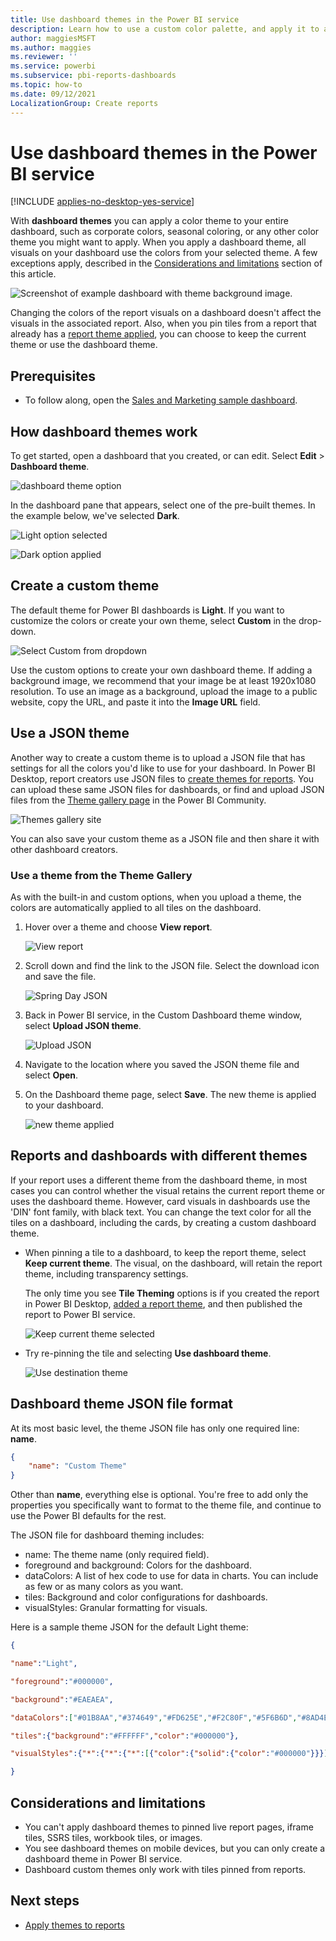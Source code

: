 ```yaml
---
title: Use dashboard themes in the Power BI service
description: Learn how to use a custom color palette, and apply it to an entire dashboard in Power BI service
author: maggiesMSFT
ms.author: maggies
ms.reviewer: ''
ms.service: powerbi
ms.subservice: pbi-reports-dashboards
ms.topic: how-to
ms.date: 09/12/2021
LocalizationGroup: Create reports
---
```

# Use dashboard themes in the Power BI service

[!INCLUDE [applies-no-desktop-yes-service](../includes/applies-no-desktop-yes-service.md)]

With **dashboard themes** you can apply a color theme to your entire dashboard, such as corporate colors, seasonal coloring, or any other color theme you might want to apply. When you apply a dashboard theme, all visuals on your dashboard use the colors from your selected theme. A few exceptions apply, described in the [Considerations and limitations](#considerations-and-limitations) section of this article.

![Screenshot of example dashboard with theme background image.](media/service-dashboard-themes/power-bi-full-dashboard-theme.png)

Changing the colors of the report visuals on a dashboard doesn't affect the visuals in the associated report. Also, when you pin tiles from a report that already has a [report theme applied](desktop-report-themes.md), you can choose to keep the current theme or use the dashboard theme.


## Prerequisites
* To follow along, open the [Sales and Marketing sample dashboard](sample-datasets.md).


## How dashboard themes work
To get started, open a dashboard that you created, or can edit. Select **Edit** > **Dashboard theme**. 

![dashboard theme option](media/service-dashboard-themes/power-bi-dashboard-theme.png)

In the dashboard pane that appears, select one of the pre-built themes.  In the example below, we've selected **Dark**.

![Light option selected](media/service-dashboard-themes/power-bi-theme-menu.png)

![Dark option applied](media/service-dashboard-themes/power-bi-theme-dark.png)

## Create a custom theme

The default theme for Power BI dashboards is **Light**. If you want to customize the colors or create your own theme, select **Custom** in the drop-down. 

![Select Custom from dropdown](media/service-dashboard-themes/power-bi-theme-custom.png)

Use the custom options to create your own dashboard theme. If adding a background image, we recommend that your image be at least 1920x1080 resolution. To use an image as a background, upload the image to a public website, copy the URL, and paste it into the **Image URL** field. 

## Use a JSON theme
Another way to create a custom theme is to upload a JSON file that has settings for all the colors you'd like to use for your dashboard. In Power BI Desktop, report creators use JSON files to [create themes for reports](desktop-report-themes.md). You can upload these same JSON files for dashboards, or find and upload JSON files from the [Theme gallery page](https://community.powerbi.com/t5/Themes-Gallery/bd-p/ThemesGallery) in the Power BI Community. 

![Themes gallery site](media/service-dashboard-themes/power-bi-theme-gallery.png)

You can also save your custom theme as a JSON file and then share it with other dashboard creators. 

### Use a theme from the Theme Gallery

As with the built-in and custom options, when you upload a theme, the colors are automatically applied to all tiles on the dashboard. 

1. Hover over a theme and choose **View report**.

    ![View report](media/service-dashboard-themes/power-bi-choose-theme.png)

2. Scroll down and find the link to the JSON file.  Select the download icon and save the file.

    ![Spring Day JSON](media/service-dashboard-themes/power-bi-theme-json.png)

3. Back in Power BI service, in the Custom Dashboard theme window, select **Upload JSON theme**.

    ![Upload JSON](media/service-dashboard-themes/power-bi-upload-theme.png)

4. Navigate to the location where you saved the JSON theme file and select **Open**.

5. On the Dashboard theme page, select **Save**. The new theme is applied to your dashboard.

    ![new theme applied](media/service-dashboard-themes/power-bi-json.png)

## Reports and dashboards with different themes

If your report uses a different theme from the dashboard theme, in most cases you can control whether the visual retains the current report theme or uses the dashboard theme. However, card visuals in dashboards use the 'DIN' font family, with black text. You can change the text color for all the tiles on a dashboard, including the cards, by creating a custom dashboard theme.

- When pinning a tile to a dashboard, to keep the report theme, select **Keep current theme**. The visual, on the dashboard, will retain the report theme, including transparency settings.

    The only time you see **Tile Theming** options is if you created the report in Power BI Desktop, [added a report theme](desktop-report-themes.md), and then published the report to Power BI service.

    ![Keep current theme selected](media/service-dashboard-themes/power-bi-keep-current.png)

- Try re-pinning the tile and selecting **Use dashboard theme**.

    ![Use destination theme](media/service-dashboard-themes/power-bi-use-destination.png)

## Dashboard theme JSON file format

At its most basic level, the theme JSON file has only one required line: **name**.

```json
{
    "name": "Custom Theme"
}
```

Other than **name**, everything else is optional. You're free to add only the properties you specifically want to format to the theme file, and continue to use the Power BI defaults for the rest.

The JSON file for dashboard theming includes:

- name: The theme name (only required field).
- foreground and background: Colors for the dashboard.
- dataColors: A list of hex code to use for data in charts. You can include as few or as many colors as you want.
- tiles: Background and color configurations for dashboards.
- visualStyles: Granular formatting for visuals.

Here is a sample theme JSON for the default Light theme:

```json
{

"name":"Light",

"foreground":"#000000",

"background":"#EAEAEA",

"dataColors":["#01B8AA","#374649","#FD625E","#F2C80F","#5F6B6D","#8AD4EB","#FE9666","#A66999"],

"tiles":{"background":"#FFFFFF","color":"#000000"},

"visualStyles":{"*":{"*":{"*":[{"color":{"solid":{"color":"#000000"}}}]}}}

}
```

## Considerations and limitations

* You can't apply dashboard themes to pinned live report pages, iframe tiles, SSRS tiles, workbook tiles, or images.
* You see dashboard themes on mobile devices, but you can only create a dashboard theme in Power BI service.
* Dashboard custom themes only work with tiles pinned from reports.

## Next steps

- [Apply themes to reports](desktop-report-themes.md)
